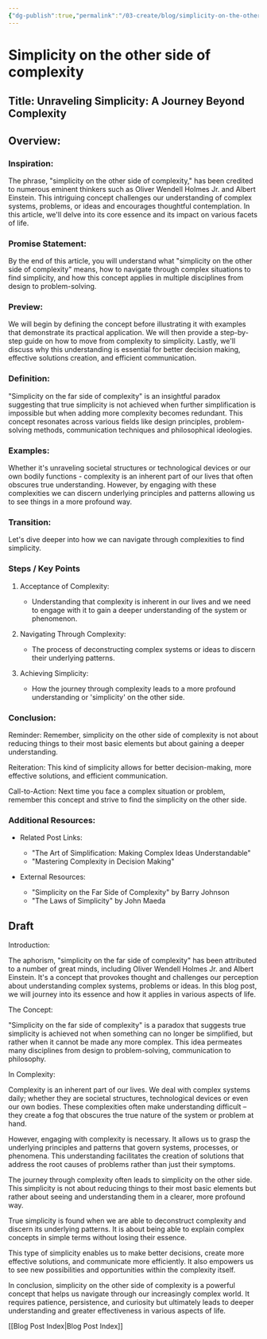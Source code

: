 ```yaml
---
{"dg-publish":true,"permalink":"/03-create/blog/simplicity-on-the-other-side-of-complexity/","tags":["simplicity","complex-systems"]}
---
```



# Simplicity on the other side of complexity

## Title: Unraveling Simplicity: A Journey Beyond Complexity

## Overview:

### Inspiration:
The phrase, "simplicity on the other side of complexity," has been credited to numerous eminent thinkers such as Oliver Wendell Holmes Jr. and Albert Einstein. This intriguing concept challenges our understanding of complex systems, problems, or ideas and encourages thoughtful contemplation. In this article, we'll delve into its core essence and its impact on various facets of life.

### Promise Statement:
By the end of this article, you will understand what "simplicity on the other side of complexity" means, how to navigate through complex situations to find simplicity, and how this concept applies in multiple disciplines from design to problem-solving.

### Preview:
We will begin by defining the concept before illustrating it with examples that demonstrate its practical application. We will then provide a step-by-step guide on how to move from complexity to simplicity. Lastly, we'll discuss why this understanding is essential for better decision making, effective solutions creation, and efficient communication.

### Definition:
"Simplicity on the far side of complexity" is an insightful paradox suggesting that true simplicity is not achieved when further simplification is impossible but when adding more complexity becomes redundant. This concept resonates across various fields like design principles, problem-solving methods, communication techniques and philosophical ideologies.

### Examples:
Whether it's unraveling societal structures or technological devices or our own bodily functions - complexity is an inherent part of our lives that often obscures true understanding. However, by engaging with these complexities we can discern underlying principles and patterns allowing us to see things in a more profound way.

### Transition:
Let's dive deeper into how we can navigate through complexities to find simplicity.

### Steps / Key Points

1. Acceptance of Complexity:
   - Understanding that complexity is inherent in our lives and we need to engage with it to gain a deeper understanding of the system or phenomenon.
   
2. Navigating Through Complexity:
   - The process of deconstructing complex systems or ideas to discern their underlying patterns.

3. Achieving Simplicity:
   - How the journey through complexity leads to a more profound understanding or 'simplicity' on the other side.

### Conclusion:

Reminder:
Remember, simplicity on the other side of complexity is not about reducing things to their most basic elements but about gaining a deeper understanding.

Reiteration:
This kind of simplicity allows for better decision-making, more effective solutions, and efficient communication.

Call-to-Action:
Next time you face a complex situation or problem, remember this concept and strive to find the simplicity on the other side.

### Additional Resources:

- Related Post Links: 
   - "The Art of Simplification: Making Complex Ideas Understandable"
   - "Mastering Complexity in Decision Making"

- External Resources:
   - "Simplicity on the Far Side of Complexity" by Barry Johnson
   - "The Laws of Simplicity" by John Maeda

## Draft


Introduction:

The aphorism, "simplicity on the far side of complexity" has been attributed to a number of great minds, including Oliver Wendell Holmes Jr. and Albert Einstein. It's a concept that provokes thought and challenges our perception about understanding complex systems, problems or ideas. In this blog post, we will journey into its essence and how it applies in various aspects of life.

The Concept:

"Simplicity on the far side of complexity" is a paradox that suggests true simplicity is achieved not when something can no longer be simplified, but rather when it cannot be made any more complex. This idea permeates many disciplines from design to problem-solving, communication to philosophy.

In Complexity:

Complexity is an inherent part of our lives. We deal with complex systems daily; whether they are societal structures, technological devices or even our own bodies. These complexities often make understanding difficult – they create a fog that obscures the true nature of the system or problem at hand.

However, engaging with complexity is necessary. It allows us to grasp the underlying principles and patterns that govern systems, processes, or phenomena. This understanding facilitates the creation of solutions that address the root causes of problems rather than just their symptoms.

The journey through complexity often leads to simplicity on the other side. This simplicity is not about reducing things to their most basic elements but rather about seeing and understanding them in a clearer, more profound way.

True simplicity is found when we are able to deconstruct complexity and discern its underlying patterns. It is about being able to explain complex concepts in simple terms without losing their essence. 

This type of simplicity enables us to make better decisions, create more effective solutions, and communicate more efficiently. It also empowers us to see new possibilities and opportunities within the complexity itself.

In conclusion, simplicity on the other side of complexity is a powerful concept that helps us navigate through our increasingly complex world. It requires patience, persistence, and curiosity but ultimately leads to deeper understanding and greater effectiveness in various aspects of life.




[[Blog Post Index\|Blog Post Index]]